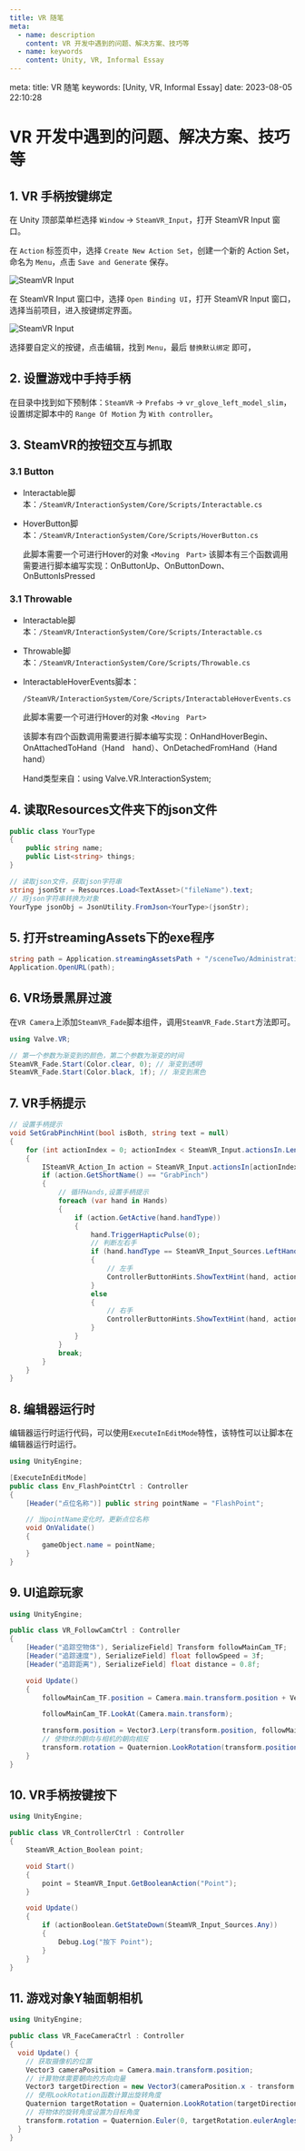 ```yaml
---
title: VR 随笔
meta:
  - name: description
    content: VR 开发中遇到的问题、解决方案、技巧等
  - name: keywords
    content: Unity, VR, Informal Essay
---
```


<route lang="yaml">
meta:
  title: VR 随笔
  keywords: [Unity, VR, Informal Essay]
  date: 2023-08-05 22:10:28
</route>

# VR 开发中遇到的问题、解决方案、技巧等

## 1. VR 手柄按键绑定

在 Unity 顶部菜单栏选择 `Window` -> `SteamVR_Input`，打开 SteamVR Input 窗口。

在 `Action` 标签页中，选择 `Create New Action Set`，创建一个新的 Action Set，命名为 `Menu`，点击 `Save and Generate` 保存。

![SteamVR Input](./images/steamvr-input-1.png)

在 SteamVR Input 窗口中，选择 `Open Binding UI`，打开 SteamVR Input 窗口，选择当前项目，进入按键绑定界面。

![SteamVR Input](./images/steamvr-input-2.png)

选择要自定义的按键，点击编辑，找到 `Menu`，最后 `替换默认绑定` 即可，

## 2. 设置游戏中手持手柄

在目录中找到如下预制体：`SteamVR` -> `Prefabs` -> `vr_glove_left_model_slim`，设置绑定脚本中的 `Range Of Motion` 为 `With controller`。

## 3. SteamVR的按钮交互与抓取

### 3.1 Button

- Interactable脚本：`/SteamVR/InteractionSystem/Core/Scripts/Interactable.cs`

- HoverButton脚本：`/SteamVR/InteractionSystem/Core/Scripts/HoverButton.cs`

  此脚本需要一个可进行Hover的对象 `<Moving　Part>`
  该脚本有三个函数调用需要进行脚本编写实现：OnButtonUp、OnButtonDown、OnButtonIsPressed

### 3.1 Throwable

- Interactable脚本：`/SteamVR/InteractionSystem/Core/Scripts/Interactable.cs`

- Throwable脚本：`/SteamVR/InteractionSystem/Core/Scripts/Throwable.cs`

- InteractableHoverEvents脚本：

  `/SteamVR/InteractionSystem/Core/Scripts/InteractableHoverEvents.cs`

  此脚本需要一个可进行Hover的对象 `<Moving　Part>`

  该脚本有四个函数调用需要进行脚本编写实现：OnHandHoverBegin、OnAttachedToHand（Hand　hand）、OnDetachedFromHand（Hand　hand）

  Hand类型来自：using Valve.VR.InteractionSystem;

## 4. 读取Resources文件夹下的json文件

```cs
public class YourType
{
    public string name;
    public List<string> things;
}

// 读取json文件，获取json字符串
string jsonStr = Resources.Load<TextAsset>("fileName").text;
// 将json字符串转换为对象
YourType jsonObj = JsonUtility.FromJson<YourType>(jsonStr);
```

## 5. 打开streamingAssets下的exe程序

```cs
string path = Application.streamingAssetsPath + "/sceneTwo/AdministrativeHall.exe";
Application.OpenURL(path);
```

## 6. VR场景黑屏过渡

在`VR Camera`上添加`SteamVR_Fade`脚本组件，调用`SteamVR_Fade.Start`方法即可。

```cs
using Valve.VR;

// 第一个参数为渐变到的颜色，第二个参数为渐变的时间
SteamVR_Fade.Start(Color.clear, 0); // 渐变到透明
SteamVR_Fade.Start(Color.black, 1f); // 渐变到黑色
```

## 7. VR手柄提示

```cs
// 设置手柄提示
void SetGrabPinchHint(bool isBoth, string text = null)
{
    for (int actionIndex = 0; actionIndex < SteamVR_Input.actionsIn.Length; actionIndex++)
    {
        ISteamVR_Action_In action = SteamVR_Input.actionsIn[actionIndex];
        if (action.GetShortName() == "GrabPinch")
        {
            // 循环Hands,设置手柄提示
            foreach (var hand in Hands)
            {
                if (action.GetActive(hand.handType))
                {
                    hand.TriggerHapticPulse(0);
                    // 判断左右手
                    if (hand.handType == SteamVR_Input_Sources.LeftHand)
                    {
                        // 左手
                        ControllerButtonHints.ShowTextHint(hand, action, text ?? "左手按钮");
                    }
                    else
                    {
                        // 右手
                        ControllerButtonHints.ShowTextHint(hand, action, text ?? "右手按钮");
                    }
                }
            }
            break;
        }
    }
}
```

## 8. 编辑器运行时

编辑器运行时运行代码，可以使用`ExecuteInEditMode`特性，该特性可以让脚本在编辑器运行时运行。

```cs
using UnityEngine;

[ExecuteInEditMode]
public class Env_FlashPointCtrl : Controller
{
    [Header("点位名称")] public string pointName = "FlashPoint";

    // 当pointName变化时，更新点位名称
    void OnValidate()
    {
        gameObject.name = pointName;
    }
}
```

## 9. UI追踪玩家

```cs
using UnityEngine;

public class VR_FollowCamCtrl : Controller
{
    [Header("追踪空物体"), SerializeField] Transform followMainCam_TF;
    [Header("追踪速度"), SerializeField] float followSpeed = 3f;
    [Header("追踪距离"), SerializeField] float distance = 0.8f;

    void Update()
    {
        followMainCam_TF.position = Camera.main.transform.position + Vector3.ProjectOnPlane(Camera.main.transform.forward, Vector3.up).normalized * distance;

        followMainCam_TF.LookAt(Camera.main.transform);

        transform.position = Vector3.Lerp(transform.position, followMainCam_TF.position, Time.deltaTime * followSpeed);
        // 使物体的朝向与相机的朝向相反
        transform.rotation = Quaternion.LookRotation(transform.position - Camera.main.transform.position);
    }
}
```

## 10. VR手柄按键按下

```cs
using UnityEngine;

public class VR_ControllerCtrl : Controller
{
    SteamVR_Action_Boolean point;

    void Start()
    {
        point = SteamVR_Input.GetBooleanAction("Point");
    }

    void Update()
    {
        if (actionBoolean.GetStateDown(SteamVR_Input_Sources.Any))
        {
            Debug.Log("按下 Point");
        }
    }
}
```

## 11. 游戏对象Y轴面朝相机

```cs
using UnityEngine;

public class VR_FaceCameraCtrl : Controller
{
  void Update() {
    // 获取摄像机的位置
    Vector3 cameraPosition = Camera.main.transform.position;
    // 计算物体需要朝向的方向向量
    Vector3 targetDirection = new Vector3(cameraPosition.x - transform.position.x, 0, cameraPosition.z - transform.position.z);
    // 使用LookRotation函数计算出旋转角度
    Quaternion targetRotation = Quaternion.LookRotation(targetDirection, Vector3.up);
    // 将物体的旋转角度设置为目标角度
    transform.rotation = Quaternion.Euler(0, targetRotation.eulerAngles.y, 0);
  }
}
```
